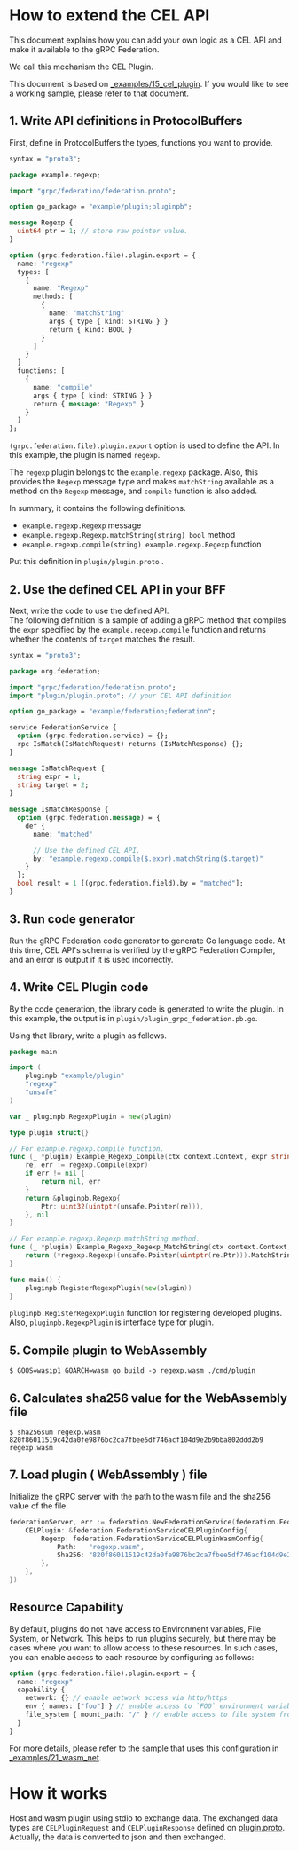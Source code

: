 # How to extend the CEL API

This document explains how you can add your own logic as a CEL API and make it available to the gRPC Federation.

We call this mechanism the CEL Plugin.

This document is based on [_examples/15_cel_plugin](./../_examples/15_cel_plugin/). If you would like to see a working sample, please refer to that document.

## 1. Write API definitions in ProtocolBuffers

First, define in ProtocolBuffers the types, functions you want to provide.

```proto
syntax = "proto3";

package example.regexp;

import "grpc/federation/federation.proto";

option go_package = "example/plugin;pluginpb";

message Regexp {
  uint64 ptr = 1; // store raw pointer value.
}

option (grpc.federation.file).plugin.export = {
  name: "regexp"
  types: [
    {
      name: "Regexp"
      methods: [
        {
          name: "matchString"
          args { type { kind: STRING } }
          return { kind: BOOL }
        }
      ]
    }
  ]
  functions: [
    {
      name: "compile"
      args { type { kind: STRING } }
      return { message: "Regexp" }
    }
  ]
};
```

`(grpc.federation.file).plugin.export` option is used to define the API. In this example, the plugin is named `regexp`.

The `regexp` plugin belongs to the `example.regexp` package. Also, this provides the `Regexp` message type and makes `matchString` available as a method on the `Regexp` message, and `compile` function is also added.

In summary, it contains the following definitions.

- `example.regexp.Regexp` message
- `example.regexp.Regexp.matchString(string) bool` method
- `example.regexp.compile(string) example.regexp.Regexp` function

Put this definition in `plugin/plugin.proto` .

## 2. Use the defined CEL API in your BFF

Next, write the code to use the defined API.  
The following definition is a sample of adding a gRPC method that compiles the `expr` specified by the `example.regexp.compile` function and returns whether the contents of `target` matches the result.

```proto
syntax = "proto3";

package org.federation;

import "grpc/federation/federation.proto";
import "plugin/plugin.proto"; // your CEL API definition

option go_package = "example/federation;federation";

service FederationService {
  option (grpc.federation.service) = {};
  rpc IsMatch(IsMatchRequest) returns (IsMatchResponse) {};
}

message IsMatchRequest {
  string expr = 1;
  string target = 2;
}
    
message IsMatchResponse {
  option (grpc.federation.message) = {
    def {
      name: "matched"

      // Use the defined CEL API.
      by: "example.regexp.compile($.expr).matchString($.target)"
    }
  };
  bool result = 1 [(grpc.federation.field).by = "matched"];
}
```

## 3. Run code generator

Run the gRPC Federation code generator to generate Go language code. At this time, CEL API's schema is verified by the gRPC Federation Compiler, and an error is output if it is used incorrectly.

## 4. Write CEL Plugin code

By the code generation, the library code is generated to write the plugin. In this example, the output is in `plugin/plugin_grpc_federation.pb.go`.

Using that library, write a plugin as follows.

```go
package main

import (
	pluginpb "example/plugin"
	"regexp"
	"unsafe"
)

var _ pluginpb.RegexpPlugin = new(plugin)

type plugin struct{}

// For example.regexp.compile function.
func (_ *plugin) Example_Regexp_Compile(ctx context.Context, expr string) (*pluginpb.Regexp, error) {
	re, err := regexp.Compile(expr)
	if err != nil {
		return nil, err
	}
	return &pluginpb.Regexp{
		Ptr: uint32(uintptr(unsafe.Pointer(re))),
	}, nil
}

// For example.regexp.Regexp.matchString method.
func (_ *plugin) Example_Regexp_Regexp_MatchString(ctx context.Context, re *pluginpb.Regexp, s string) (bool, error) {
	return (*regexp.Regexp)(unsafe.Pointer(uintptr(re.Ptr))).MatchString(s), nil
}

func main() {
	pluginpb.RegisterRegexpPlugin(new(plugin))
}
```

`pluginpb.RegisterRegexpPlugin` function for registering developed plugins. Also, `pluginpb.RegexpPlugin` is interface type for plugin.

## 5. Compile plugin to WebAssembly

```console
$ GOOS=wasip1 GOARCH=wasm go build -o regexp.wasm ./cmd/plugin
```

## 6. Calculates sha256 value for the WebAssembly file

```console
$ sha256sum regexp.wasm
820f86011519c42da0fe9876bc2ca7fbee5df746acf104d9e2b9bba802ddd2b9  regexp.wasm
```

## 7. Load plugin ( WebAssembly ) file

Initialize the gRPC server with the path to the wasm file and the sha256 value of the file.

```go
federationServer, err := federation.NewFederationService(federation.FederationServiceConfig{
	CELPlugin: &federation.FederationServiceCELPluginConfig{
		Regexp: federation.FederationServiceCELPluginWasmConfig{
			Path:   "regexp.wasm",
			Sha256: "820f86011519c42da0fe9876bc2ca7fbee5df746acf104d9e2b9bba802ddd2b9",
		},
	},
})
```

## Resource Capability

By default, plugins do not have access to Environment variables, File System, or Network. This helps to run plugins securely, but there may be cases where you want to allow access to these resources.
In such cases, you can enable access to each resource by configuring as follows:

```proto
option (grpc.federation.file).plugin.export = {
  name: "regexp"
  capability {
    network: {} // enable network access via http/https
    env { names: ["foo"] } // enable access to `FOO` environment variable
    file_system { mount_path: "/" } // enable access to file system from mount point `/`
  }
}
```

For more details, please refer to the sample that uses this configuration in [_examples/21_wasm_net](../_examples/21_wasm_net/).

# How it works

Host and wasm plugin using stdio to exchange data.
The exchanged data types are `CELPluginRequest` and `CELPluginResponse` defined on [plugin.proto](https://github.com/mercari/grpc-federation/blob/main/proto/grpc/federation/plugin.proto). Actually, the data is converted to json and then exchanged.

